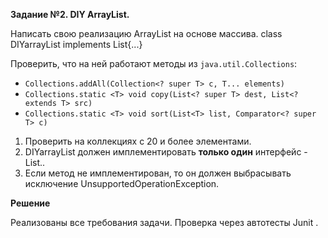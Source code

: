 **Задание №2. DIY ArrayList.**

Написать свою реализацию ArrayList на основе массива.
class DIYarrayList<T> implements List<T>{...}

Проверить, что на ней работают методы из `java.util.Collections`:
  - `Collections.addAll(Collection<? super T> c, T... elements)`
  - `Collections.static <T> void copy(List<? super T> dest, List<? extends T> src)`
  - `Collections.static <T> void sort(List<T> list, Comparator<? super T> c)`

1. Проверить на коллекциях с 20 и более элементами.
2. DIYarrayList должен имплементировать **только один** интерфейс - List..
3. Если метод не имплементирован, то он должен выбрасывать исключение UnsupportedOperationException.

**Решение**

Реализованы все требования задачи.
Проверка через автотесты Junit .